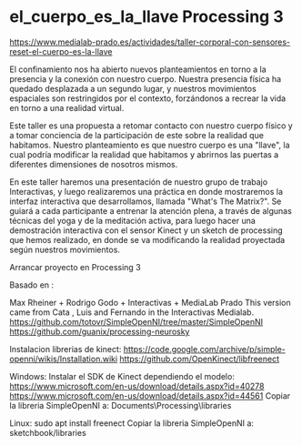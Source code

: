 # el_cuerpo_es_la_llave Processing 3
https://www.medialab-prado.es/actividades/taller-corporal-con-sensores-reset-el-cuerpo-es-la-llave


El confinamiento nos ha abierto nuevos planteamientos en torno a la presencia y la conexión con nuestro cuerpo. Nuestra presencia física ha quedado desplazada a un segundo lugar, y nuestros movimientos espaciales son restringidos por el contexto, forzándonos a recrear la vida en torno a una realidad virtual.

Este taller es una propuesta a retomar contacto con nuestro cuerpo físico y a tomar conciencia de la participación de este sobre la realidad que habitamos. Nuestro planteamiento es que nuestro cuerpo es una "llave", la cual podría modificar la realidad que habitamos y abrirnos las puertas a diferentes dimensiones de nosotros mismos.

En este taller haremos una presentación de nuestro grupo de trabajo Interactivas, y luego realizaremos una práctica en donde mostraremos la interfaz interactiva que desarrollamos, llamada "What's The Matrix?".  Se guiará a cada participante a entrenar la atención plena, a través de algunas técnicas del yoga y de la meditación activa, para luego hacer una demostración interactiva con el sensor Kinect y un sketch de processing que hemos realizado, en donde se va modificando la realidad proyectada según nuestros movimientos.


Arrancar proyecto en Processing 3

Basado en :

Max Rheiner + Rodrigo Godo + Interactivas + MediaLab Prado
This version came from Cata , Luis and Fernando in the Interactivas Medialab.
https://github.com/totovr/SimpleOpenNI/tree/master/SimpleOpenNI
https://github.com/guanix/processing-neurosky


Instalacion librerias de kinect:
https://code.google.com/archive/p/simple-openni/wikis/Installation.wiki
https://github.com/OpenKinect/libfreenect

Windows:
Instalar el SDK de Kinect dependiendo el modelo:
https://www.microsoft.com/en-us/download/details.aspx?id=40278
https://www.microsoft.com/en-us/download/details.aspx?id=44561
Copiar la libreria SimpleOpenNI a:
Documents\Processing\libraries

Linux:
sudo apt install freenect
Copiar la libreria SimpleOpenNI a:
sketchbook/libraries



